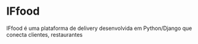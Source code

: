 # IFfood
IFfood é uma plataforma de delivery desenvolvida em Python/Django que conecta clientes, restaurantes
